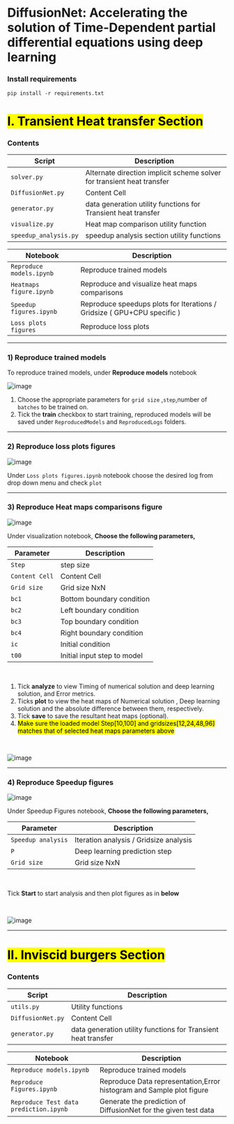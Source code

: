 
# **DiffusionNet**: Accelerating the solution of Time-Dependent partial differential equations using deep learning


### Install requirements
`
pip install -r requirements.txt
`



# <mark> **I. Transient Heat transfer Section**  </mark>

### Contents

| Script| Description |
| ------------- | ------------- |
| `solver.py`  |  Alternate direction implicit scheme solver for transient heat transfer  |
| `DiffusionNet.py`  | Content Cell  |
| `generator.py`  |  data generation utility functions for Transient heat transfer  |
| `visualize.py`  | Heat map comparison utility function |
|`speedup_analysis.py` |speedup analysis section utility functions |


| Notebook| Description |
| ------------- | ------------- |
| `Reproduce models.ipynb`  |  Reproduce trained models  |
| `Heatmaps figure.ipynb`  | Reproduce and visualize heat maps comparisons |
| `Speedup figures.ipynb`  |  Reproduce speedups plots for Iterations / Gridsize ( GPU+CPU specific )  |
|`Loss plots figures` |Reproduce loss plots|
____
### 1) Reproduce trained models

To reproduce trained models, under **Reproduce models** notebook

![image](https://i.imgur.com/3QsCoMW.png)

1) Choose the appropriate parameters for `grid size` ,`step`,number of `batches` to be trained on.
2)  Tick the **train** checkbox to start training, reproduced models will be saved under `ReproducedModels` and `ReproducedLogs` folders.
___

### 2) Reproduce loss plots figures

![image](https://i.imgur.com/XyC8gEx.png)

Under `Loss plots figures.ipynb` notebook choose the desired log from drop down menu and check `plot`
___
### 3) Reproduce Heat maps comparisons figure


![image](https://i.imgur.com/yAJV3wj.png)

Under visualization notebook, **Choose the following parameters,** 

| Parameter  | Description |
| ------------- | ------------- |
| `Step`  |  step size  |
| `Content Cell`  | Content Cell  |
|`Grid size` | Grid size NxN|
|`bc1` | Bottom boundary condition|
|`bc2` | Left boundary condition|
|`bc3` | Top boundary condition|
|`bc4` | Right boundary condition|
|`ic`  | Initial condition|
|`t00` | Initial input step to model|

<br>

1) Tick **analyze** to view Timing of numerical solution and deep learning solution, and Error metrics.
2) Ticks **plot** to view the heat maps of Numerical solution , Deep learning solution and the absolute difference between them, respectively. 
3) Tick **save** to save the resultant heat maps (optional).
4) <mark>Make sure the loaded model Step[10,100] and gridsizes[12,24,48,96] matches that of selected heat maps parameters above <mark>

<br>

![image](https://i.imgur.com/wImxA0A.png)


___


### 4) Reproduce Speedup figures


![image](https://i.imgur.com/CLCqAaX.png)

Under Speedup Figures notebook, **Choose the following parameters,** 

| Parameter  | Description |
| ------------- | ------------- |
| `Speedup analysis`  |  Iteration analysis / Gridsize analysis  |
| `P`  | Deep learning prediction step  |
|`Grid size` | Grid size NxN|


<br>

Tick **Start** to start analysis and then plot figures as in **below**


<br>

![image](https://i.imgur.com/gNfOtI7.png)


___


# <mark>  **II. Inviscid burgers Section** </mark>

### Contents

| Script| Description |
| ------------- | ------------- |
| `utils.py`  |  Utility functions   |
| `DiffusionNet.py`  | Content Cell  |
| `generator.py`  |  data generation utility functions for Transient heat transfer  |



| Notebook| Description |
| ------------- | ------------- |
| `Reproduce models.ipynb`  |  Reproduce trained models  |
| `Reproduce Figures.ipynb`  | Reproduce Data representation,Error histogram and Sample plot figure |
| `Reproduce Test data prediction.ipynb`  |  Generate the prediction of DiffusionNet for the given test data  |



